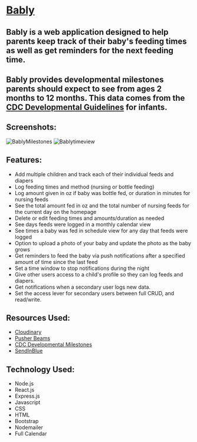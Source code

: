 # [Bably](https://bably.surge.sh/)

## Bably is a web application designed to help parents keep track of their baby's feeding times as well as get reminders for the next feeding time.
## Bably provides developmental milestones parents should expect to see from ages 2 months to 12 months. This data comes from the [CDC Developmental Guidelines](https://www.cdc.gov/ncbddd/actearly/milestones/index.html) for infants. 

## Screenshots:

![BablyMilestones](https://user-images.githubusercontent.com/48263441/205884985-98ea4ae4-4abb-4e0e-8682-c204df21c7c9.png)
![Bablytimeview](https://user-images.githubusercontent.com/48263441/205885999-161c8c86-0ec2-4c2a-820e-f85411364f19.png)


## Features:

- Add multiple children and track each of their individual feeds and diapers
- Log feeding times and method (nursing or bottle feeding)
- Log amount given in oz if baby was bottle fed, or duration in minutes for nursing feeds
- See the total amount fed in oz and the total number of nursing feeds for the current day on the homepage
- Delete or edit feeding times and amounts/duration as needed
- See days feeds were logged in a monthly calendar view
- See times a baby was fed in schedule view for any day that feeds were logged
- Option to upload a photo of your baby and update the photo as the baby grows
- Get reminders to feed the baby via push notifications after a specified amount of time since the last feed
- Set a time window to stop notifications during the night
- Give other users access to a child's profile so they can log feeds and diapers.
- Get notifications when a secondary user logs new data.
- Set the access lever for secondary users between full CRUD, and read/write.

## Resources Used:
- [Cloudinary](https://cloudinary.com)
- [Pusher Beams](https://pusher.com/beams)
- [CDC Developmental Milestones](https://www.cdc.gov/ncbddd/actearly/milestones/index.html)
- [SendInBlue](https://www.sendinblue.com/)

## Technology Used:
- Node.js
- React.js
- Express.js
- Javascript
- CSS
- HTML
- Bootstrap
- Nodemailer
- Full Calendar
